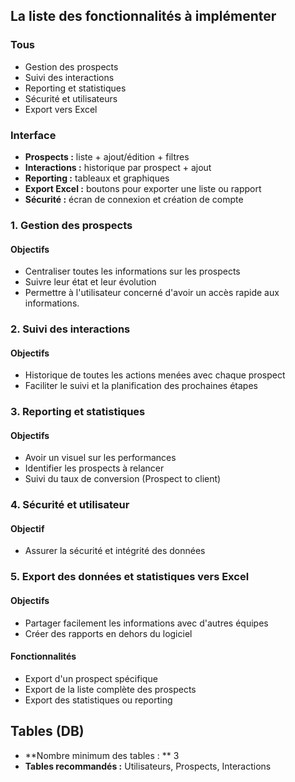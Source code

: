 ## La liste des fonctionnalités à implémenter


### Tous

- Gestion des prospects
- Suivi des interactions
- Reporting et statistiques
- Sécurité et utilisateurs
- Export vers Excel

### Interface 

- **Prospects :** liste + ajout/édition + filtres
- **Interactions :** historique par prospect + ajout
- **Reporting :** tableaux et graphiques
- **Export Excel :** boutons pour exporter une liste ou rapport
- **Sécurité :** écran de connexion et création de compte

### 1. Gestion des prospects

#### Objectifs

- Centraliser toutes les informations sur les prospects
- Suivre leur état et leur évolution 
- Permettre à l'utilisateur concerné d'avoir un accès rapide aux informations.

### 2. Suivi des interactions

#### Objectifs

- Historique de toutes les actions menées avec chaque prospect
- Faciliter le suivi et la planification des prochaines étapes

### 3. Reporting et statistiques

#### Objectifs

- Avoir un visuel sur les performances
- Identifier les prospects à relancer
- Suivi du taux de conversion (Prospect to client)

### 4. Sécurité et utilisateur

#### Objectif

- Assurer la sécurité et intégrité des données

### 5. Export des données et statistiques vers Excel

#### Objectifs

- Partager facilement les informations avec d'autres équipes
- Créer des rapports en dehors du logiciel

#### Fonctionnalités

- Export d'un prospect spécifique 
- Export de la liste complète des prospects
- Export des statistiques ou reporting

## Tables (DB)

- **Nombre minimum des tables : ** 3
- **Tables recommandés :** Utilisateurs, Prospects, Interactions 